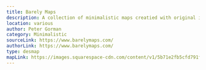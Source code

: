 ```yaml
---
title: Barely Maps 
description: A collection of minimalistic maps creatied with original ideas as an abstract art project. Also available as a book.  
location: various
author: Peter Gorman
category: Minimalistic
sourceLink: https://www.barelymaps.com/
authorLink: https://www.barelymaps.com/
type: desmap
mapLink: https://images.squarespace-cdn.com/content/v1/5b71e2fb5cfd791f6e4008e5/1571704839087-OXKH0A0ZYSP9Z42499CR/ke17ZwdGBToddI8pDm48kDrLQLS3dARPY7hWIDMQ1dN7gQa3H78H3Y0txjaiv_0fDoOvxcdMmMKkDsyUqMSsMWxHk725yiiHCCLfrh8O1z5QPOohDIaIeljMHgDF5CVlOqpeNLcJ80NK65_fV7S1UZ32sqkFAbtdgL13576aPHR5GKdI8Ejol13Wp9GGUUjTP7cJNZlDXbgJNE9ef52e8w/honolulu.png?format=2500w
---
```

